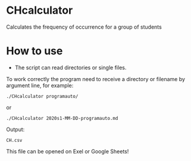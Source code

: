 # CHcalculator
Calculates the frequency of occurrence for a group of students

# How to use
* The script can read directories or single files.

To work correctly the program need to receive a directory or filename by argument line, for example:


    ./CHcalculator programauto/
  or

    ./CHcalculator 2020s1-MM-DD-programauto.md
    
  Output:
  
    CH.csv
  This file can be opened on Exel or Google Sheets!
